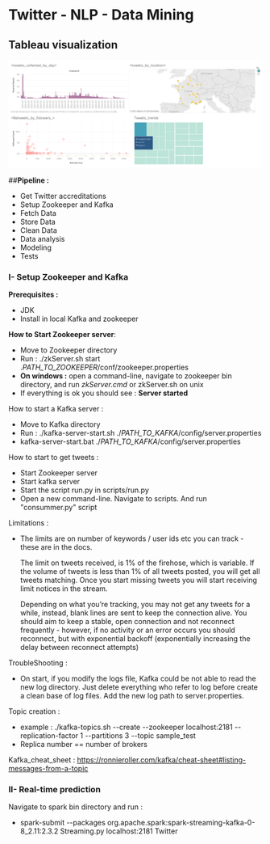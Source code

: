 # Twitter - NLP - Data Mining

## Tableau visualization 
![alt text](https://github.com/Anty45/FIL-ROUGE/blob/master/scripts/tableau_viz/Twitter%20%23tableau.png?raw=true)

##__Pipeline :__ 
* Get Twitter accreditations
* Setup Zookeeper and Kafka
* Fetch Data 
* Store Data 
* Clean Data 
* Data analysis
* Modeling 
* Tests

### I- Setup Zookeeper and Kafka

__Prerequisites :__
* JDK
* Install in local Kafka and zookeeper

__How to Start Zookeeper server__:

   * Move to Zookeeper directory
   * Run : ./zkServer.sh start ._PATH_TO_ZOOKEEPER_/conf/zookeeper.properties
   * __On windows :__ open a command-line, navigate to zookeeper bin directory, and run _zkServer.cmd_ or zkServer.sh on unix
   * If everything is ok you should see : __Server started__
   
How to start a Kafka server : 
   
   * Move to Kafka directory 
   * Run : ./kafka-server-start.sh ./_PATH_TO_KAFKA_/config/server.properties
   * kafka-server-start.bat  ./_PATH_TO_KAFKA_/config/server.properties 

How to start to get tweets  : 

   * Start Zookeeper server
   * Start kafka server
   * Start the script run.py in scripts/run.py
   * Open a new command-line. Navigate to scripts. And run "consummer.py" script

Limitations :

   * The limits are on number of keywords / user ids etc you can track - these are in the docs.
     
     The limit on tweets received, is 1% of the firehose, which is variable. If the volume of tweets is less than 1% of all tweets posted, you will get all tweets matching. Once you start missing tweets you will start receiving limit notices in the stream.
     
     Depending on what you’re tracking, you may not get any tweets for a while, instead, blank lines are sent to keep the connection alive. You should aim to keep a stable, open connection and not reconnect frequently - however, if no activity or an error occurs you should reconnect, but with exponential backoff (exponentially increasing the delay between reconnect attempts)

TroubleShooting : 

   * On start, if you modify the logs file, Kafka could be not able to read the new log directory. 
     Just delete everything who refer to log before create a clean base of log files. 
     Add the new log path to server.properties.

Topic creation : 

   * example : ./kafka-topics.sh --create --zookeeper localhost:2181 --replication-factor 1 --partitions 3 --topic sample_test
   * Replica number == number of brokers 

Kafka_cheat_sheet : https://ronnieroller.com/kafka/cheat-sheet#listing-messages-from-a-topic

### II- Real-time prediction

Navigate to spark bin directory and run :

* spark-submit --packages org.apache.spark:spark-streaming-kafka-0-8_2.11:2.3.2 Streaming.py localhost:2181 Twitter

